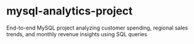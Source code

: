 # mysql-analytics-project
End-to-end MySQL project analyzing customer spending, regional sales trends, and monthly revenue insights using SQL queries
